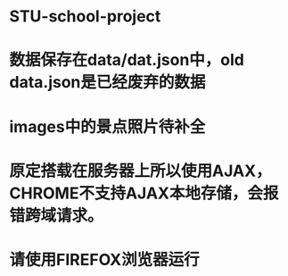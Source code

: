 # STU-school-project
# 数据保存在data/dat.json中，old data.json是已经废弃的数据
# images中的景点照片待补全
# 原定搭载在服务器上所以使用AJAX，CHROME不支持AJAX本地存储，会报错跨域请求。
# 请使用FIREFOX浏览器运行